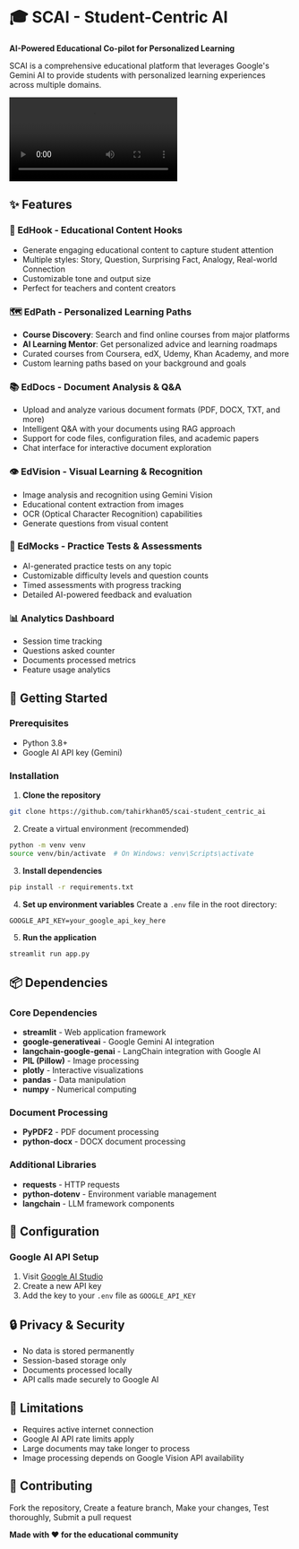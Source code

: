 # 🎓 SCAI - Student-Centric AI

**AI-Powered Educational Co-pilot for Personalized Learning**

SCAI is a comprehensive educational platform that leverages Google's Gemini AI to provide students with personalized learning experiences across multiple domains.


![Video Description](scai-demo.mkv)

## ✨ Features

### 🎣 EdHook - Educational Content Hooks
- Generate engaging educational content to capture student attention
- Multiple styles: Story, Question, Surprising Fact, Analogy, Real-world Connection
- Customizable tone and output size
- Perfect for teachers and content creators

### 🗺️ EdPath - Personalized Learning Paths
- **Course Discovery**: Search and find online courses from major platforms
- **AI Learning Mentor**: Get personalized advice and learning roadmaps
- Curated courses from Coursera, edX, Udemy, Khan Academy, and more
- Custom learning paths based on your background and goals

### 📚 EdDocs - Document Analysis & Q&A
- Upload and analyze various document formats (PDF, DOCX, TXT, and more)
- Intelligent Q&A with your documents using RAG approach
- Support for code files, configuration files, and academic papers
- Chat interface for interactive document exploration

### 👁️ EdVision - Visual Learning & Recognition
- Image analysis and recognition using Gemini Vision
- Educational content extraction from images
- OCR (Optical Character Recognition) capabilities
- Generate questions from visual content

### 📝 EdMocks - Practice Tests & Assessments
- AI-generated practice tests on any topic
- Customizable difficulty levels and question counts
- Timed assessments with progress tracking
- Detailed AI-powered feedback and evaluation

### 📊 Analytics Dashboard
- Session time tracking
- Questions asked counter
- Documents processed metrics
- Feature usage analytics

## 🚀 Getting Started

### Prerequisites
- Python 3.8+
- Google AI API key (Gemini)

### Installation

1. **Clone the repository**
```bash
git clone https://github.com/tahirkhan05/scai-student_centric_ai
```

2. Create a virtual environment (recommended)

```bash
python -m venv venv
source venv/bin/activate  # On Windows: venv\Scripts\activate
```

3. **Install dependencies**
```bash
pip install -r requirements.txt
```

4. **Set up environment variables**
Create a `.env` file in the root directory:
```env
GOOGLE_API_KEY=your_google_api_key_here
```

5. **Run the application**
```bash
streamlit run app.py
```

## 📦 Dependencies

### Core Dependencies
- **streamlit** - Web application framework
- **google-generativeai** - Google Gemini AI integration
- **langchain-google-genai** - LangChain integration with Google AI
- **PIL (Pillow)** - Image processing
- **plotly** - Interactive visualizations
- **pandas** - Data manipulation
- **numpy** - Numerical computing

### Document Processing
- **PyPDF2** - PDF document processing
- **python-docx** - DOCX document processing

### Additional Libraries
- **requests** - HTTP requests
- **python-dotenv** - Environment variable management
- **langchain** - LLM framework components

## 🔧 Configuration

### Google AI API Setup
1. Visit [Google AI Studio](https://makersuite.google.com/app/apikey)
2. Create a new API key
3. Add the key to your `.env` file as `GOOGLE_API_KEY`

## 🔒 Privacy & Security

- No data is stored permanently
- Session-based storage only
- Documents processed locally
- API calls made securely to Google AI

## 🚨 Limitations

- Requires active internet connection
- Google AI API rate limits apply
- Large documents may take longer to process
- Image processing depends on Google Vision API availability

## 🤝 Contributing

Fork the repository, Create a feature branch, Make your changes, Test thoroughly, Submit a pull request

**Made with ❤️ for the educational community**
